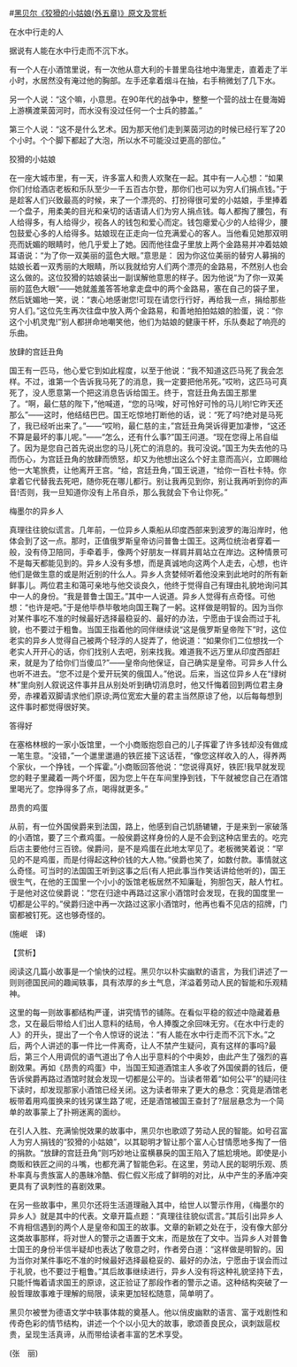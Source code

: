 #[黑贝尔《狡猾的小姑娘(外五章)》原文及赏析](https://www.vrrw.net/wx/12020.html)

在水中行走的人

据说有人能在水中行走而不沉下水。

有一个人在小酒馆里说，有一次他从意大利的卡普里岛往地中海里走，直着走了半小时，水居然没有淹过他的胸部。左手还拿着烟斗在抽，右手稍微划了几下水。

另一个人说：“这个嘛，小意思。在90年代的战争中，整整一个营的战士在曼海姆上游横渡莱茵河时，而水没有没过任何一个士兵的膝盖。”

第三个人说：“这不是什么艺术。因为那天他们走到莱茵河边的时候已经行军了20个小时。个个脚下都起了大泡，所以水不可能没过更高的部位。”

狡猾的小姑娘

在一座大城市里，有一天，许多富人和贵人欢聚在一起。其中有一人心想：“如果你们付给酒店老板和乐队至少一千五百古尔登，那你们也可以为穷人们捐点钱。”于是趁客人们兴致最高的时候，来了一个漂亮的、打扮得很可爱的小姑娘，手里捧着一个盘子，用柔美的目光和亲切的话语请人们为穷人捐点钱。每人都掏了腰包，有人给得多，有人给得少，视各人的钱包和爱心而定。钱包瘪爱心少的人给得少，腰包鼓爱心多的人给得多。姑娘现在正走向一位充满爱心的客人。当他看见她那双明亮而妩媚的眼睛时，他几乎爱上了她。因而他往盘子里放上两个金路易并冲着姑娘耳语说：“为了你一双美丽的蓝色大眼。”意思是： 因为你这位美丽的替穷人募捐的姑娘长着一双秀丽的大眼睛，所以我就给穷人们两个漂亮的金路易，不然别人也会这么做的。这位狡猾的姑娘装出一副误解他意思的样子。因为他说“为了你一双美丽的蓝色大眼”——她就羞羞答答地拿走盘中的两个金路易，塞在自己的袋子里，然后妩媚地一笑，说：“衷心地感谢您!可现在请您行行好，再给我一点，捐给那些穷人们。”这位先生再次往盘中放入两个金路易，和善地拍拍姑娘的脸蛋，说：“你这个小机灵鬼!”别人都拼命地嘲笑他，他们为姑娘的健康干杯，乐队奏起了响亮的乐曲。



放肆的宫廷丑角

国王有一匹马，他心爱它到如此程度，以至于他说：“我不知道这匹马死了我会怎样。不过，谁第一个告诉我马死了的消息，我一定要把他吊死。”哎哟，这匹马可真死了，没人愿意第一个把这消息告诉给国王。终于，宫廷丑角去国王那里了。“啊，最仁慈的陛下，”他喊道，“您的马!唉，好可怜好可怜的马儿哟!它昨天还那么”——这时，他结结巴巴。国王吃惊地打断他的话，说：“死了吗?绝对是马死了，我已经听出来了。”——“哎哟，最仁慈的主，”宫廷丑角哭诉得更加凄惨，“这还不算是最坏的事儿呢。”——“怎么，还有什么事?”国王问道。“现在您得上吊自缢了。因为是您自己首先说出您的马儿死亡的消息的。我可没说。”国王为失去他的马而伤心，为宫廷丑角的放肆而愤怒，却又为他想出这么个好主意而高兴，立即赐给他一大笔旅费，让他离开王宫。“给，宫廷丑角，”国王说道，“给你一百杜卡特。你拿着它代替我去死吧，随你死在哪儿都行。别让我再见到你，别让我再听到你的声音!否则，我一旦知道你没有上吊自杀，那么我就会下令让你死。”

梅墨尔的异乡人

真理往往貌似谎言。几年前，一位异乡人乘船从印度西部来到波罗的海沿岸时，他体会到了这一点。那时，正值俄罗斯皇帝访问普鲁士国王。这两位统治者穿着一般，没有侍卫陪同，手牵着手，像两个好朋友一样肩并肩站立在岸边。这种情景可不是每天都能见到的。异乡人没有多想，而是真诚地向这两个人走去，心想，也许他们是做生意的或是附近别的什么人。异乡人贪婪倾听着他没来到此地时的所有新鲜事儿。两位君主和蔼可亲地与他交谈良久，他终于觉得自己有理由礼貌地询问其中一人的身份。“我是普鲁士国王。”其中一人说道。异乡人觉得有点奇怪。可他想：“也许是吧。”于是他毕恭毕敬地向国王鞠了一躬。这样做是明智的。因为当你对某件事吃不准的时候最好选择最稳妥的、最好的办法，宁愿由于误会而过于礼貌，也不要过于粗鲁。当国王指着他的同伴继续说“这是俄罗斯皇帝陛下”时，这位老实的异乡人觉得自己被两个轻浮的人捉弄了，他说道：“如果你们二位想找一个老实人开开心的话，你们找别人去吧，别来找我。难道我不远万里从印度西部赶来，就是为了给你们当傻瓜?”——皇帝向他保证，自己确实是皇帝。可异乡人什么也听不进去。“您不过是个爱开玩笑的俄国人。”他说。后来，当这位异乡人在“绿树林”里向别人叙说这件事并且从别处听到确切消息时，他又忏悔着回到两位君主身旁，赤裸着双脚请求他们原谅;两位宽宏大量的君主当然原谅了他，以后每每想到这件事时都觉得很好笑。

答得好

在塞格林根的一家小饭馆里，一个小商贩抱怨自己的儿子挥霍了许多钱却没有做成一笔生意。“没错，”一个邋里邋遢的铁匠接下这话茬，“像您这样收入的人，得养两个家伙，一个挣钱，一个挥霍。”小商贩回答他说：“您说得真好，铁匠!我早就发现您的鞋子里藏着一两个坏蛋，因为您上午在车间里挣到钱，下午就被您自己在酒馆里喝光了。您挣得多了点，喝得就更多。”

昂贵的鸡蛋

从前，有一位外国侯爵来到法国，路上，他感到自己饥肠辘辘，于是来到一家破落的小酒馆，要了三个煮鸡蛋。一般侯爵这样身份的人是不会到这种店里去的。吃完后店主要他付三百镑。侯爵问，是不是鸡蛋在此地太罕见了。老板微笑着说：“罕见的不是鸡蛋，而是付得起这种价钱的大人物。”侯爵也笑了，如数付款。事情就这么奇怪。可当时的法国国王听到这事之后(有人把此事当作笑话讲给他听的)，国王很生气，在他的王国里一个小小的饭馆老板居然不知廉耻，狗胆包天，敲人竹杠。于是他对这位侯爵说：“您在归途中再路过这家小酒馆时会发现，在我的国度里一切都是公平的。”侯爵归途中再一次路过这家小酒馆时，他再也看不见店的招牌，门窗都被钉死。这也够奇怪的。

(施岷　译)

【赏析】

阅读这几篇小故事是一个愉快的过程。黑贝尔以朴实幽默的语言，为我们讲述了一则则德国民间的趣闻轶事，具有浓厚的乡土气息，洋溢着劳动人民的智能和乐观精神。

这里的每一则故事都结构严谨，讲究情节的铺陈。在看似平稳的叙述中隐藏着悬念，又在最后带给人们出人意料的结局，令人捧腹之余回味无穷。《在水中行走的人》的开头，提出了一个令人惊讶的说法：“有人能在水中行走而不沉下水。”之后，两个人讲述的事一件比一件离奇，让人不禁产生疑问，真有这样的事吗?最后，第三个人用调侃的语气道出了令人出乎意料的个中奥妙，由此产生了强烈的喜剧效果。再如《昂贵的鸡蛋》中，当国王知道酒馆主人多收了外国侯爵的钱后，便告诉侯爵再路过酒馆时就会发现一切都是公平的。当读者带着“如何公平”的疑问往下读时，却发现那家小酒馆已经关闭。这为读者带来了更大的悬念：究竟是酒馆老板带着用鸡蛋换来的钱另谋生路了呢，还是酒馆被国王查封了?层层悬念为一个简单的故事蒙上了扑朔迷离的面纱。

在引人入胜、充满愉悦效果的故事中，黑贝尔也歌颂了劳动人民的智能。如号召富人为穷人捐钱的“狡猾的小姑娘”，以其聪明才智让那个富人心甘情愿地多掏了一倍的捐款。“放肆的宫廷丑角”则巧妙地让蛮横暴戾的国王陷入了尴尬境地。即使是小商贩和铁匠之间的斗嘴，也都充满了智能色彩。在这里，劳动人民的聪明乐观、质朴率真与贵族富人的愚昧冷酷、假仁假义形成了鲜明的对比，从中产生的矛盾冲突更具有了讽刺性的喜剧效果。

在另一些故事中，黑贝尔还将生活道理融入其中，给世人以警示作用，《梅墨尔的异乡人》就是其中的代表。文章开篇点题：“真理往往貌似谎言。”其后引出异乡人不肯相信遇到的两个人是皇帝和国王的故事。文章的新颖之处在于，没有像大部分这类故事那样，将对世人的警示之语置于文末，而是放在了文中。当异乡人对普鲁士国王的身份半信半疑却也表达了敬意之时，作者旁白道：“这样做是明智的。因为当你对某件事吃不准的时候最好选择最稳妥的、最好的办法，宁愿由于误会而过于礼貌，也不要过于粗鲁。”其后故事继续进行，异乡人没有将这种礼貌坚持下去，只能忏悔着请求国王的原谅，这正验证了那段作者的警示之语。这种结构突破了一般哲理故事难于理解的局限，读来更加轻松随意，简单明了。

黑贝尔被誉为德语文学中轶事体裁的奠基人。他以俏皮幽默的语言、富于戏剧性和传奇色彩的情节结构，讲述一个个以小见大的故事，歌颂善良民众，讽刺跋扈权贵，呈现生活真谛，从而带给读者丰富的艺术享受。

(张　丽)

